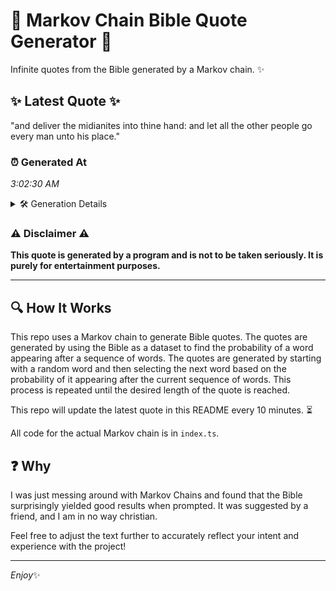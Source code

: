 # 📖 Markov Chain Bible Quote Generator 📖

Infinite quotes from the Bible generated by a Markov chain. ✨

## ✨ Latest Quote ✨
"and deliver the midianites into thine hand: and let all the other people go every man unto his place."

### ⏰ Generated At
*3:02:30 AM*

<details>
    <summary>🛠️ Generation Details</summary>
    <p>
        <strong>🌱 Seed:</strong> and<br>
        <strong>🔄 Iterations:</strong> 18<br>
        <strong>📜 Context History:</strong><br>[ and ]: deliver<br>[ and, deliver ]: the<br>[ and, deliver, the ]: midianites<br>[ and, deliver, the, midianites ]: into<br>[ and, deliver, the, midianites, into ]: thine<br>[ and, deliver, the, midianites, into, thine ]: hand:<br>[ deliver, the, midianites, into, thine, hand: ]: and<br>[ the, midianites, into, thine, hand:, and ]: let<br>[ midianites, into, thine, hand:, and, let ]: all<br>[ into, thine, hand:, and, let, all ]: the<br>[ thine, hand:, and, let, all, the ]: other<br>[ hand:, and, let, all, the, other ]: people<br>[ and, let, all, the, other, people ]: go<br>[ let, all, the, other, people, go ]: every<br>[ all, the, other, people, go, every ]: man<br>[ the, other, people, go, every, man ]: unto<br>[ other, people, go, every, man, unto ]: his<br>[ people, go, every, man, unto, his ]: place.<br>
    </p>
</details>

### ⚠️ Disclaimer ⚠️
**This quote is generated by a program and is not to be taken seriously. It is purely for entertainment purposes.**

---

## 🔍 How It Works

This repo uses a Markov chain to generate Bible quotes. The quotes are generated by using the Bible as a dataset to find the probability of a word appearing after a sequence of words. The quotes are generated by starting with a random word and then selecting the next word based on the probability of it appearing after the current sequence of words. This process is repeated until the desired length of the quote is reached.

This repo will update the latest quote in this README every 10 minutes. ⏳

All code for the actual Markov chain is in `index.ts`.

## ❓ Why

I was just messing around with Markov Chains and found that the Bible surprisingly yielded good results when prompted. 
It was suggested by a friend, and I am in no way christian.

Feel free to adjust the text further to accurately reflect your intent and experience with the project!

---

*Enjoy*✨
